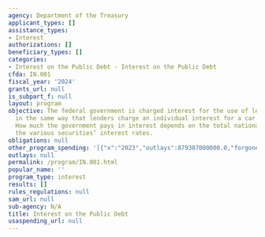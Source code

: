 ```yaml
---
agency: Department of the Treasury
applicant_types: []
assistance_types:
- Interest
authorizations: []
beneficiary_types: []
categories:
- Interest on the Public Debt - Interest on the Public Debt
cfda: IN.001
fiscal_year: '2024'
grants_url: null
is_subpart_f: null
layout: program
objective: The federal government is charged interest for the use of lenders’ money,
  in the same way that lenders charge an individual interest for a car loan or mortgage.
  How much the government pays in interest depends on the total national debt and
  the various securities’ interest rates.
obligations: null
other_program_spending: '[{"x":"2023","outlays":879307000000.0,"forgone_revenue":0.0},{"x":"2024","outlays":1133040000000.0,"forgone_revenue":0.0},{"x":"2025","outlays":0.0,"forgone_revenue":0.0}]'
outlays: null
permalink: /program/IN.001.html
popular_name: ''
program_type: interest
results: []
rules_regulations: null
sam_url: null
sub-agency: N/A
title: Interest on the Public Debt
usaspending_url: null
---
```

